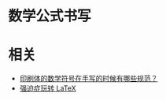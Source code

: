 
# 数学公式书写

# 相关


- [印刷体的数学符号在手写的时候有哪些规范？](https://www.zhihu.com/question/24218528)
- [强迫症玩转 LaTeX](https://zhuanlan.zhihu.com/p/19683504)
